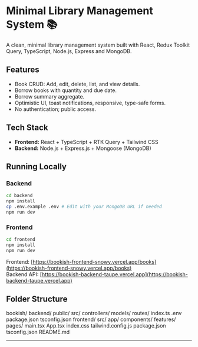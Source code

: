 # Minimal Library Management System 📚

A clean, minimal library management system built with React, Redux Toolkit Query, TypeScript, Node.js, Express and MongoDB.

## Features

- Book CRUD: Add, edit, delete, list, and view details.
- Borrow books with quantity and due date.
- Borrow summary aggregate.
- Optimistic UI, toast notifications, responsive, type-safe forms.
- No authentication; public access.

## Tech Stack

- **Frontend:** React + TypeScript + RTK Query + Tailwind CSS
- **Backend:** Node.js + Express.js + Mongoose (MongoDB)

## Running Locally

### Backend

```bash
cd backend
npm install
cp .env.example .env # Edit with your MongoDB URL if needed
npm run dev
```

### Frontend

```bash
cd frontend
npm install
npm run dev
```

Frontend: [https://bookish-frontend-snowy.vercel.app/books](https://bookish-frontend-snowy.vercel.app/books)  
Backend API: [https://bookish-backend-taupe.vercel.app](https://bookish-backend-taupe.vercel.app)

## Folder Structure

bookish/
  backend/
    public/
    src/
      controllers/
      models/
      routes/
      index.ts
    .env
    package.json
    tsconfig.json
  frontend/
    src/
      app/
      components/
      features/
      pages/
      main.tsx
      App.tsx
      index.css
    tailwind.config.js
    package.json
    tsconfig.json
  README.md

---
